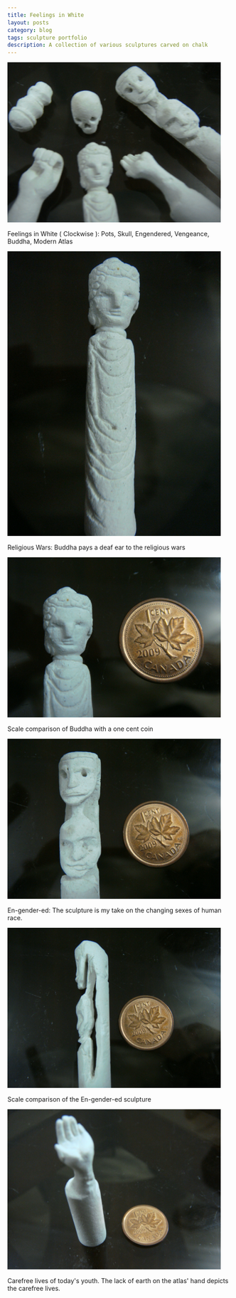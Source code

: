 ```yaml
---
title: Feelings in White
layout: posts
category: blog
tags: sculpture portfolio
description: A collection of various sculptures carved on chalk
---
```


<p>
	<img style="width:480px;" src="/images/All_Chalk.jpg" alt="Feelings in White by Uttam Grandhi"/>
	<p>Feelings in White ( Clockwise ): Pots, Skull, Engendered, Vengeance, Buddha, Modern Atlas</p>
	<img style="width:480px;" src="/images/Buddha_Chalk.jpg" alt="Buddha by Uttam Grandhi"/>
	<p>Religious Wars: Buddha pays a deaf ear to the religious wars</p>
	<img style="width:480px;" src="/images/Buddha_Scale_Chalk.jpg" alt="Buddha Scale comparison by Uttam Grandhi"/>
	<p>Scale comparison of Buddha with a one cent coin</p>
	<img style="width:480px;" src="/images/Engendered_Scale_Chalk.jpg" alt="Engendered Front Viewby Uttam Grandhi"/>
	<p>En-gender-ed: The sculpture is my take on the changing sexes of human race.</p>
	<img style="width:480px;" src="/images/Engendered_Side_Scale_Chalk.jpg" alt="Engendered Side View by Uttam Grandhi"/>
	<p>Scale comparison of the En-gender-ed sculpture</p>
	<img style="width:480px;" src="/images/Modern Atlas_Scale_Chalk.jpg" alt="Modern Atlas by Uttam Grandhi"/>
	<p>Carefree lives of today's youth. The lack of earth on the atlas' hand depicts the carefree lives.</p>
</p>
